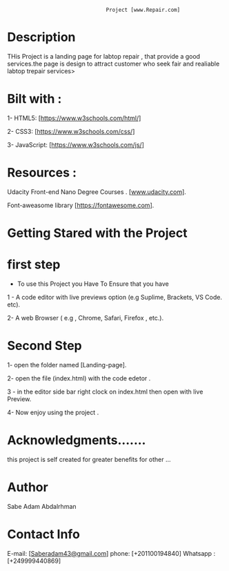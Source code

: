 
                                    Project [www.Repair.com]




 # Description 

THis Project is  a landing page for labtop repair , that provide a good services.the page is design to attract customer who seek fair  and realiable labtop trepair services>


# Bilt with :

1- HTML5:        [https://www.w3schools.com/html/]

2- CSS3:         [https://www.w3schools.com/css/]

3- JavaScript:   [https://www.w3schools.com/js/]


# Resources :

Udacity Front-end  Nano Degree Courses . [www.udacity.com].

Font-aweasome library [https://fontawesome.com].




# Getting Stared with the Project #

# first step #
* To use this Project you Have To Ensure that you have 

1 - A code editor with live previews option (e.g Suplime, Brackets, VS Code. etc).

2- A web Browser ( e.g , Chrome,  Safari,  Firefox , etc.).

# Second Step #

1- open the folder named [Landing-page].

2- open the file (index.html) with the code edetor .

3 - in the editor side bar right clock on index.html then open with live Preview.

4- Now enjoy using the project .



# Acknowledgments.......

this project is self created for greater benefits for other ...

# Author 
Sabe Adam Abdalrhman

# Contact Info

E-mail:    [Saberadam43@gmail.com]
phone:     [+201100194840]
Whatsapp : [+249999440869]